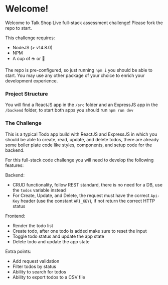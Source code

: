 # Welcome!

Welcome to Talk Shop Live full-stack assessment challenge!
Please fork the repo to start.

This challenge requires:

- NodeJS (> v14.8.0)
- NPM
- A cup of ☕ or 🍵

The repo is pre-configured, so just running `npm i` you should be able to start.
You may use any other package of your choice to enrich your development experience.

### Project Structure

You will find a ReactJS app in the `/src` folder and an ExpressJS app in the `/backend` folder, to start both apps you should run `npm run dev`

### The Challenge

This is a typical Todo app build with ReactJS and ExpressJS in which you should be able to create, read, update, and delete todos, there are already some boiler plate code like styles, components, and setup code for the backend.

For this full-stack code challenge you will need to develop the following features:

Backend:

- CRUD functionality, follow REST standard, there is no need for a DB, use the `todos` variable instead
- For Create, Update, and Delete, the request must have the correct `Api-Key` header (use the constant `API_KEY`), if not return the correct HTTP status

Frontend:

- Render the todo list
- Create todo, after one todo is added make sure to reset the input
- Toggle todo status and update the app state
- Delete todo and update the app state

Extra points:

- Add request validation
- Filter todos by status
- Ability to search for todos
- Ability to export todos to a CSV file
